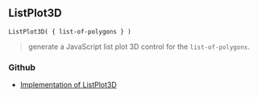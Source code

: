 ## ListPlot3D

```
ListPlot3D( { list-of-polygons } )  
```

> generate a JavaScript list plot 3D control for the `list-of-polygons`.
	  
 

### Github

* [Implementation of ListPlot3D](https://github.com/axkr/symja_android_library/blob/master/symja_android_library/matheclipse-core/src/main/java/org/matheclipse/core/reflection/system/ListPlot3D.java#L17) 
